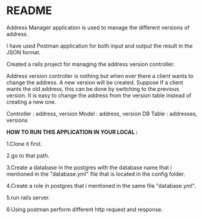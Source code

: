# README

Address Manager application is used to manage the different versions of address.

I have used Postman application for both input and output the result in the JSON format.

Created a rails project for managing the address version controller.

Address version controller is nothing but when ever there a client wants to change the address. A new version will be created. Suppose If a client wants the old address, this can be done by switching to the previous version. It is easy to change the address from the version table instead of creating a new one.


Controller : address, version
Model : address, version
DB Table : addresses, versions


**HOW TO RUN THIS APPLICATION IN YOUR LOCAL :**

1.Clone it first.

2.go to that path.

3.Create a database in the postgres with the database name that i mentioned in the "database.yml" file that is located in the config folder.

4.Create a role in postgres that i mentioned in the same file "database.yml".

5.run rails server.

6.Using postman perform different http request and response.


